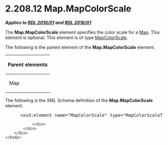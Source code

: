 <html dir="LTR" xmlns:mshelp="http://msdn.microsoft.com/mshelp" xmlns:ddue="http://ddue.schemas.microsoft.com/authoring/2003/5" xmlns:xlink="http://www.w3.org/1999/xlink" xmlns:tool="http://www.microsoft.com/tooltip">
    <head>
        <meta http-equiv="Content-Type" content="text/html; CHARSET=utf-8"></meta>
        <meta name="save" content="history"></meta>
        <title>2.208.12 Map.MapColorScale</title>
        <xml>
            <mshelp:toctitle title="2.208.12 Map.MapColorScale"></mshelp:toctitle>
            <mshelp:rltitle title="[MS-RDL]: Map.MapColorScale"></mshelp:rltitle>
            <mshelp:keyword index="A" term="d815c530-675e-457e-8c21-06b0d39efa59"></mshelp:keyword>
            <mshelp:attr name="DCSext.ContentType" value="open specification"></mshelp:attr>
            <mshelp:attr name="AssetID" value="d815c530-675e-457e-8c21-06b0d39efa59"></mshelp:attr>
            <mshelp:attr name="TopicType" value="kbRef"></mshelp:attr>
            <mshelp:attr name="DCSext.Title" value="[MS-RDL]: Map.MapColorScale" />
        </xml>
    </head>
    <body>
        <div id="header">
            <h1 class="heading">2.208.12 Map.MapColorScale</h1>
        </div>
        <div id="mainSection">
            <div id="mainBody">
                <div id="allHistory" class="saveHistory"></div>
                <div id="sectionSection0" class="section" name="collapseableSection">
                    

<p><b><i>Applies to </i></b><a href="3428e690-a348-4ec7-8a6a-8efb42d2cdee.md"><b><i>RDL 2010/01</i></b></a><b><i>
and </i></b><a href="52ce3983-2bfc-4e72-9359-42aaf5fe4509.md"><b><i>RDL 2016/01</i></b></a></p>

<p>The <b>Map.MapColorScale</b> element specifies the color
scale for a <a href="fd166dd8-6772-4507-b3f6-50a2b7cfd6ac.md">Map</a>. This
element is optional. This element is of type <a href="fc14b477-a2d2-4048-843d-6a19beeb30bf.md">MapColorScale</a>.</p>

<p>The following is the parent element of the <b>Map.MapColorScale</b>
element.</p>

<table>
 <thead>
  <tr>
   <th>
   <p>Parent elements</p>
   </th>
  </tr>
 </thead>
 <tr>
  <td>
  <p> Map</p>
  </td>
 </tr>
</table>

<p>The following is the XML Schema definition of the <b>Map.MapColorScale</b>
element.           </p>

<dl>
<dd>
<div><pre> &lt;xsd:element name=&quot;MapColorScale&quot; type=&quot;MapColorScaleType&quot; minOccurs=&quot;0&quot; /&gt;
</pre></div>
</dd></dl>


                </div>
            </div>
        </div>
    </body>
</html>